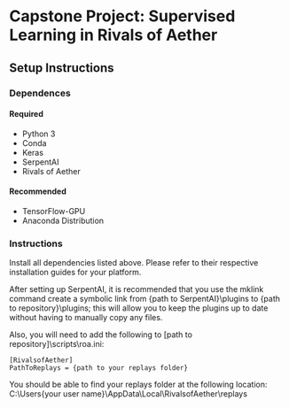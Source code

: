
<h1>Capstone Project: Supervised Learning in Rivals of Aether </h1>

<h2>Setup Instructions</h2>

<h3>Dependences</h3>

<h4>Required</h4>

- Python 3
- Conda
- Keras
- SerpentAI
- Rivals of Aether

<h4>Recommended</h4>

- TensorFlow-GPU
- Anaconda Distribution
  
<h3>Instructions</h3>

Install all dependencies listed above. Please refer to their respective installation guides for your platform.

After setting up SerpentAI, it is recommended that you use the mklink command create a symbolic link from {path to SerpentAI}\plugins to {path to repository}\plugins; this will allow you to keep the plugins up to date without having to manually copy any files.

Also, you will need to add the following to [path to repository]\scripts\roa.ini:

```
[RivalsofAether]
PathToReplays = {path to your replays folder}
```

You should be able to find your replays folder at the following location: C:\Users\{your user name}\AppData\Local\RivalsofAether\replays

